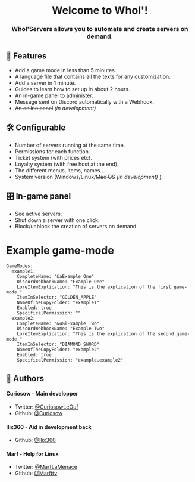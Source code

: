 
<h1 align="center">Welcome to Whol'!</h1>
<h3 align="center">Whol'Servers allows you to automate and create servers on demand.</h3>

## 🧐 Features    
- Add a game mode in less than 5 minutes.
- A language file that contains all the texts for any customization.
- Add a server in 1 minute.
- Guides to learn how to set up in about 2 hours.
- An in-game panel to administer.
- Message sent on Discord automatically with a Webhook.
- ~~An online panel~~ *(in development)*

## 🛠️ Configurable    
- Number of servers running at the same time.
- Permissions for each function.
- Ticket system (with prices etc).
- Loyalty system (with free host at the end).
- The different menus, items, names...
- System version (Windows/Linux/~~Mac OS~~ *(in development)* ).
        
## 🎛️ In-game panel
- See active servers.
- Shut down a server with one click.
- Block/unblock the creation of servers on demand.

# Example game-mode
```
GameModes:
  example1:
    CompleteName: "&aExample One"
    DiscordWebhookName: "Example One"
    LoreItemExplication: "This is the explication of the first game-mode."
    ItemInSelector: "GOLDEN_APPLE"
    NameOfTheCopyFolder: "example1"
    Enabled: true
    SpecificalPermission: ""
  example2:
    CompleteName: "&4&lExample Two"
    DiscordWebhookName: "Example Two"
    LoreItemExplication: "This is the explication of the second game-mode."
    ItemInSelector: "DIAMOND_SWORD"
    NameOfTheCopyFolder: "example2"
    Enabled: true
    SpecificalPermission: "example.example2"
```

## 🙇 Authors
#### Curiosow - Main developper
- Twitter: [@CuriosowLeOuf](https://twitter.com/CuriosowLeOuf)
- Github: [@Curiosow](https://github.com/curiosow)
#### Ilix360 - Aid in development back
 - Github: [@Ilix360](https://github.com/curiosow)
#### Marf - Help for Linux
- Twitter: [@MarfLaMenace](https://twitter.com/marflamenace)
- Github: [@Marfttv](https://github.com/marfttv)        
